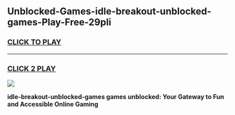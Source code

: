 
## Unblocked-Games-idle-breakout-unblocked-games-Play-Free-29pli
<h3>
<a href="https://premium76.site?title=idle-breakout-unblocked-games&ref=17A">CLICK TO PLAY</a></h3>
<hr>

<h3>
<a href="https://premium76.site?title=idle-breakout-unblocked-games&ref=17A">CLICK 2 PLAY</a>
  
</h3>

<a href="https://premium76.site?title=idle-breakout-unblocked-games&ref=17A"><img src="https://clearcache.store/games.png"></a>


**idle-breakout-unblocked-games games unblocked: Your Gateway to Fun and Accessible Online Gaming**
